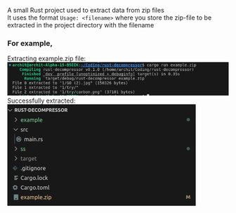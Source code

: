 A small Rust project used to extract data from zip files <br>
It uses the format `Usage: <filename>` where you store the zip-file to be extracted in the project directory with the filename<br>
### For example,
Extracting example.zip file:<Br>
<img src="https://github.com/Minimega12121/Rust-Zip-Decompressor/blob/main/ss/working.png">  <Br>
Successfully extracted:<Br>
<img src="https://github.com/Minimega12121/Rust-Zip-Decompressor/blob/main/ss/done.png">  <Br>
